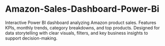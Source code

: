# Amazon-Sales-Dashboard-Power-Bi
Interactive Power BI dashboard analyzing Amazon product sales. Features KPIs, monthly trends, category breakdowns, and top products. Designed for data storytelling with clear visuals, filters, and key business insights to support decision-making.

